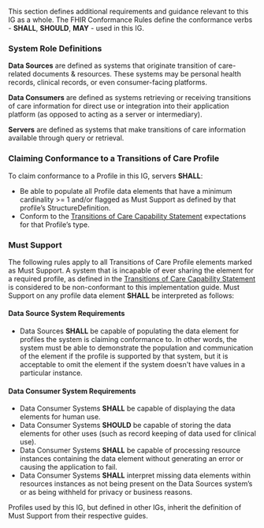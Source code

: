 This section defines additional requirements and guidance relevant to this IG as a whole. The FHIR Conformance Rules define the conformance verbs - **SHALL**, **SHOULD**, **MAY** - used in this IG.

### System Role Definitions

**Data Sources** are defined as systems that originate transition of care-related documents & resources. These systems may be personal health records, clinical records, or even consumer-facing platforms.

**Data Consumers** are defined as systems retrieving or receiving transitions of care information for direct use or integration into their application platform (as opposed to acting as a server or intermediary).

**Servers** are defined as systems that make transitions of care information available through query or retrieval.

### Claiming Conformance to a Transitions of Care Profile
To claim conformance to a Profile in this IG, servers **SHALL**:

- Be able to populate all Profile data elements that have a minimum cardinality >= 1 and/or flagged as Must Support as defined by that profile’s StructureDefinition.
- Conform to the [Transitions of Care Capability Statement](CapabilityStatement-toc.html) expectations for that Profile’s type.

### Must Support
The following rules apply to all Transitions of Care Profile elements marked as Must Support. A system that is incapable of ever sharing the element for a required profile, as defined in the [Transitions of Care Capability Statement](CapabilityStatement-toc.html) is considered to be non-conformant to this implementation guide. Must Support on any profile data element **SHALL** be interpreted as follows:

#### Data Source System Requirements

- Data Sources **SHALL** be capable of populating the data element for profiles the system is claiming conformance to. In other words, the system must be able to demonstrate the population and communication of the element if the profile is supported by that system, but it is acceptable to omit the element if the system doesn't have values in a particular instance. 

#### Data Consumer System Requirements

- Data Consumer Systems **SHALL** be capable of displaying the data elements for human use.
- Data Consumer Systems **SHOULD** be capable of storing the data elements for other uses (such as record keeping of data used for clinical use).
- Data Consumer Systems **SHALL** be capable of processing resource instances containing the data element without generating an error or causing the application to fail.
- Data Consumer Systems **SHALL** interpret missing data elements within resources instances as not being present on the Data Sources system’s or as being withheld for privacy or business reasons.

Profiles used by this IG, but defined in other IGs, inherit the definition of Must Support from their respective guides.
